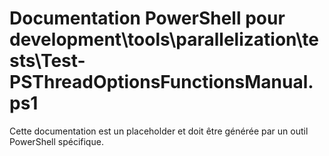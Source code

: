 # Documentation PowerShell pour development\tools\parallelization\tests\Test-PSThreadOptionsFunctionsManual.ps1

Cette documentation est un placeholder et doit être générée par un outil PowerShell spécifique.
